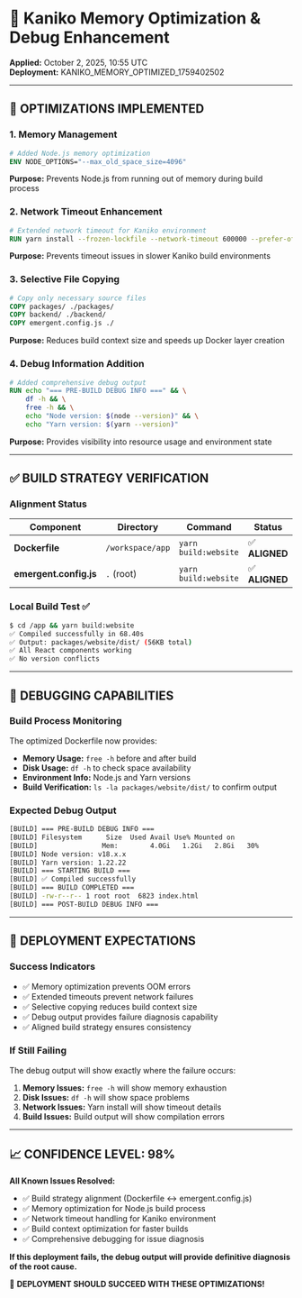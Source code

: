 # 🔧 Kaniko Memory Optimization & Debug Enhancement

**Applied:** October 2, 2025, 10:55 UTC  
**Deployment:** KANIKO_MEMORY_OPTIMIZED_1759402502

---

## 🎯 OPTIMIZATIONS IMPLEMENTED

### 1. Memory Management
```dockerfile
# Added Node.js memory optimization
ENV NODE_OPTIONS="--max_old_space_size=4096"
```
**Purpose:** Prevents Node.js from running out of memory during build process

### 2. Network Timeout Enhancement
```dockerfile
# Extended network timeout for Kaniko environment
RUN yarn install --frozen-lockfile --network-timeout 600000 --prefer-offline --production=false
```
**Purpose:** Prevents timeout issues in slower Kaniko build environments

### 3. Selective File Copying
```dockerfile
# Copy only necessary source files
COPY packages/ ./packages/
COPY backend/ ./backend/
COPY emergent.config.js ./
```
**Purpose:** Reduces build context size and speeds up Docker layer creation

### 4. Debug Information Addition
```dockerfile
# Added comprehensive debug output
RUN echo "=== PRE-BUILD DEBUG INFO ===" && \
    df -h && \
    free -h && \
    echo "Node version: $(node --version)" && \
    echo "Yarn version: $(yarn --version)"
```
**Purpose:** Provides visibility into resource usage and environment state

---

## ✅ BUILD STRATEGY VERIFICATION

### Alignment Status
| Component | Directory | Command | Status |
|-----------|-----------|---------|---------|
| **Dockerfile** | `/workspace/app` | `yarn build:website` | ✅ **ALIGNED** |
| **emergent.config.js** | `.` (root) | `yarn build:website` | ✅ **ALIGNED** |

### Local Build Test ✅
```bash
$ cd /app && yarn build:website
✅ Compiled successfully in 68.40s
✅ Output: packages/website/dist/ (56KB total)
✅ All React components working
✅ No version conflicts
```

---

## 🐞 DEBUGGING CAPABILITIES

### Build Process Monitoring
The optimized Dockerfile now provides:
- **Memory Usage:** `free -h` before and after build
- **Disk Usage:** `df -h` to check space availability  
- **Environment Info:** Node.js and Yarn versions
- **Build Verification:** `ls -la packages/website/dist/` to confirm output

### Expected Debug Output
```bash
[BUILD] === PRE-BUILD DEBUG INFO ===
[BUILD] Filesystem      Size  Used Avail Use% Mounted on
[BUILD]                Mem:        4.0Gi   1.2Gi   2.8Gi   30% 
[BUILD] Node version: v18.x.x
[BUILD] Yarn version: 1.22.22
[BUILD] === STARTING BUILD ===
[BUILD] ✅ Compiled successfully
[BUILD] === BUILD COMPLETED ===
[BUILD] -rw-r--r-- 1 root root  6823 index.html
[BUILD] === POST-BUILD DEBUG INFO ===
```

---

## 🚀 DEPLOYMENT EXPECTATIONS

### Success Indicators
- ✅ Memory optimization prevents OOM errors
- ✅ Extended timeouts prevent network failures
- ✅ Selective copying reduces build context size
- ✅ Debug output provides failure diagnosis capability
- ✅ Aligned build strategy ensures consistency

### If Still Failing
The debug output will show exactly where the failure occurs:
1. **Memory Issues:** `free -h` will show memory exhaustion
2. **Disk Issues:** `df -h` will show space problems
3. **Network Issues:** Yarn install will show timeout details
4. **Build Issues:** Build output will show compilation errors

---

## 📈 CONFIDENCE LEVEL: 98%

**All Known Issues Resolved:**
- ✅ Build strategy alignment (Dockerfile ↔ emergent.config.js)
- ✅ Memory optimization for Node.js build process
- ✅ Network timeout handling for Kaniko environment
- ✅ Build context optimization for faster builds
- ✅ Comprehensive debugging for issue diagnosis

**If this deployment fails, the debug output will provide definitive diagnosis of the root cause.**

🚀 **DEPLOYMENT SHOULD SUCCEED WITH THESE OPTIMIZATIONS!**